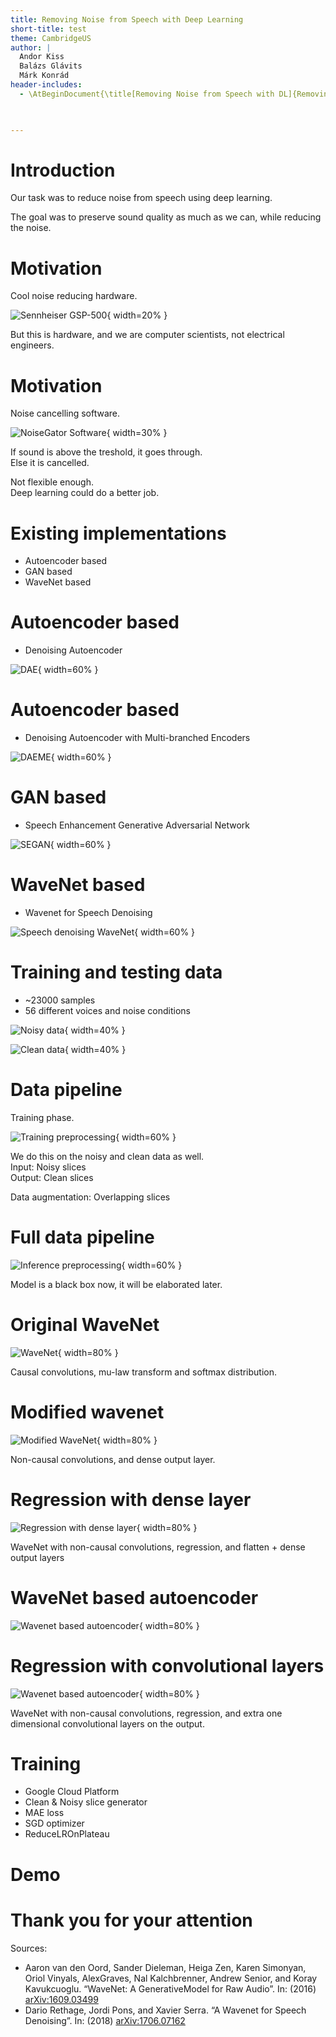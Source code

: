 ```yaml
---
title: Removing Noise from Speech with Deep Learning
short-title: test
theme: CambridgeUS
author: |
  Andor Kiss  
  Balázs Glávits  
  Márk Konrád  
header-includes:
  - \AtBeginDocument{\title[Removing Noise from Speech with DL]{Removing Noise from Speech with Deep Learning}}

  

---
```


# Introduction

Our task was to reduce noise from speech using deep learning.  

The goal was to preserve sound quality as much as we can, while reducing the noise.  

# Motivation

Cool noise reducing hardware.

![Sennheiser GSP-500](img/gsp-500.jpg){ width=20% }

But this is hardware, and we are computer scientists, not electrical engineers.  

# Motivation

Noise cancelling software.

![NoiseGator Software](img/noisegator.jpg){ width=30% }

If sound is above the treshold, it goes through.  
Else it is cancelled.  

Not flexible enough.  
Deep learning could do a better job.

# Existing implementations
 - Autoencoder based
 - GAN based
 - WaveNet based

# Autoencoder based
 - Denoising Autoencoder
 
 ![DAE](img/dae.png){ width=60% }
 
# Autoencoder based
 - Denoising Autoencoder with Multi-branched Encoders
 
  ![DAEME](img/daeme.png){ width=60% }

# GAN based
 - Speech Enhancement Generative Adversarial Network
 
  ![SEGAN](img/segan.png){ width=60% }

# WaveNet based
 - Wavenet for Speech Denoising
 
  ![Speech denoising WaveNet](img/sd_wavenet.png){ width=60% }

# Training and testing data
 - ~23000 samples
 - 56 different voices and noise conditions

  ![Noisy data](img/wave_noisy.png){ width=40% }
 
  ![Clean data](img/wave_clean.png){ width=40% }

# Data pipeline

Training phase.

![Training preprocessing](img/Preprocess1.JPG){ width=60% }
 
We do this on the noisy and clean data as well.  
Input: Noisy slices  
Output: Clean slices  

Data augmentation: Overlapping slices  

# Full data pipeline

![Inference preprocessing](img/Preprocess2.JPG){ width=60% }  

Model is a black box now, it will be elaborated later.  

# Original WaveNet

![WaveNet](img/wavenet.png){ width=80% }  

Causal convolutions, mu-law transform and softmax distribution.

# Modified wavenet

![Modified WaveNet](img/wavenet_dense.png){ width=80% }  

Non-causal convolutions, and dense output layer.

# Regression with dense layer

![Regression with dense layer](img/regression_dense.png){ width=80% }  

WaveNet with non-causal convolutions, regression, and flatten + dense output layers

# WaveNet based autoencoder

![Wavenet based autoencoder](img/autoencoder.png){ width=80% } 

# Regression with convolutional layers
 
![Wavenet based autoencoder](img/our_network.png){ width=80% }  

WaveNet with non-causal convolutions, regression, and extra one dimensional convolutional layers on the output.

# Training

- Google Cloud Platform
- Clean & Noisy slice generator
- MAE loss
- SGD optimizer
- ReduceLROnPlateau

# Demo

# Thank you for your attention

Sources:
 
- Aaron van den Oord, Sander Dieleman, Heiga Zen, Karen Simonyan, Oriol Vinyals, AlexGraves, Nal Kalchbrenner, Andrew Senior, and Koray Kavukcuoglu. “WaveNet: A GenerativeModel for Raw Audio”. In: (2016) [arXiv:1609.03499](https://arxiv.org/abs/1609.03499)
- Dario Rethage, Jordi Pons, and Xavier Serra. “A Wavenet for Speech Denoising”. In: (2018) [arXiv:1706.07162](https://arxiv.org/abs/1706.07162)

